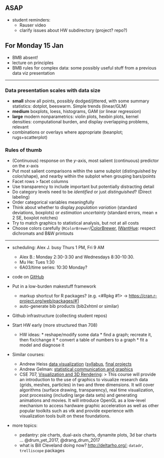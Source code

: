 
## ASAP

* student reminders:
    * Rauser video
    * clarify issues about HW subdirectory (project? repo?)

## For Monday 15 Jan

* BMB absent!
* lecture on principles
* BMB rules for complex data: some possibly useful stuff from a previous data viz presentation

----

### Data presentation scales with data size

* **small** show all points, possibly dodged/jittered, with some summary statistics: dotplot, beeswarm. Simple trends (linear/GLM)
* **medium** boxplots, loess, histograms, GAM (or linear regression)
* **large** modern nonparametrics: violin plots, hexbin plots, kernel densities: computational burden, and display overlapping problems, relevant
* combinations or overlays where appropriate (beanplot; rugs+scatterplot)

### Rules of thumb

* (Continuous) response on the $y$-axis, most salient (continuous) predictor on the $x$-axis
* Put most salient comparisons within the same subplot (distinguished by color/shape), and nearby within the subplot when grouping bars/points
* Facet rows > facet columns
* Use transparency to include important but potentially distracting detail
* Do category levels need to be *identified* or just *distinguished*? (Direct labeling)
* Order categorical variables meaningfully
* Think about whether to display *population variation* (standard deviations, boxplots) or *estimation uncertainty* (standard errors, mean $\pm$ 2 SE, boxplot notches)
* Try to match graphics to statistical analysis, but not at all costs
* Choose colors carefully (`RColorBrewer`/[ColorBrewer](colorbrewer2.org/), [IWantHue](http://tools.medialab.sciences-po.fr/iwanthue/): respect dichromats and B&W printouts

-------


* scheduling: Alex J. busy Thurs 1 PM, Fri 9 AM
  * Alex B.: Monday 2:30-3:30 and Wednesdays 8:30-10:30.
  * Mu He: Tues 1:30
  * 6A03/time series: 10:30 Monday?

* code on [GitHub](https://github.com/jrauser/writing/tree/master/how_humans_see_data)

* Put in a low-burden makestuff framework
     * markup shortcut for R packages? (e.g. <#Rpkg #1> -> https://cran.r-project.org/web/packages/#1
	 * auto-generate bib products (bib2xhtml or similar)

* Github infrastructure (collecting student repos)

* Start HW early (more structured than 708)
     * HW ideas:
	       * reshape/modify some data
	       * find a graph; recreate it, then fix/change it
		   * convert a table of numbers to a graph
		   * fit a model and diagnose it

* Similar courses:
    * Andrew Heiss [data visualization](https://datavizf17.classes.andrewheiss.com) ([syllabus](https://datavizf17.classes.andrewheiss.com/syllabus/), [final projects](https://datavizf17.classes.andrewheiss.com/final-projects/)
    * Andrew Gelman: [statistical communication and graphics](http://andrewgelman.com/2015/10/02/syllabus-for-my-course-on-communicating-data-and-statistics/)
    * CSE 707, [Visualization and 3D Rendering](https://computational.mcmaster.ca/graduate-studies/courses.html):
          > This course will provide an introduction to the use of graphics to visualize research data (grids, meshes, particles) in two and three dimensions. It will cover algorithms (surface drawing, transparency), real time visualization, post processing (including large data sets) and generating animations and movies. It will introduce OpenGL as a low-level mechanism to access hardware graphic acceleration as well as other popular toolkits such as vtk and provide experience with visualization tools built on these foundations.

* more topics:
    * pedantry: pie charts, dual-axis charts, dynamite plots, 3d bar charts ... @drum_yet_2017, @drang_drum_2017
    * what is Bill Cleveland doing now? http://deltarho.org/; `datadr`, `trelliscope` packages
